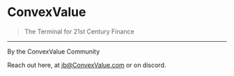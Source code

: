# ConvexValue

> The Terminal for 21st Century Finance






---

By the ConvexValue Community


Reach out here, at jb@ConvexValue.com or on discord.
